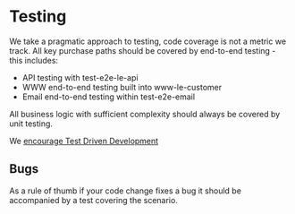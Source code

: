 # Testing

We take a pragmatic approach to testing, code coverage is not a metric we track. All key purchase paths should be covered by end-to-end testing - this includes:

- API testing with test-e2e-le-api
- WWW end-to-end testing built into www-le-customer
- Email end-to-end testing within test-e2e-email

All business logic with sufficient complexity should always be covered by unit testing.

We [encourage Test Driven Development](principles.md#test-driven-development)

## Bugs

As a rule of thumb if your code change fixes a bug it should be accompanied by a
test covering the scenario.
